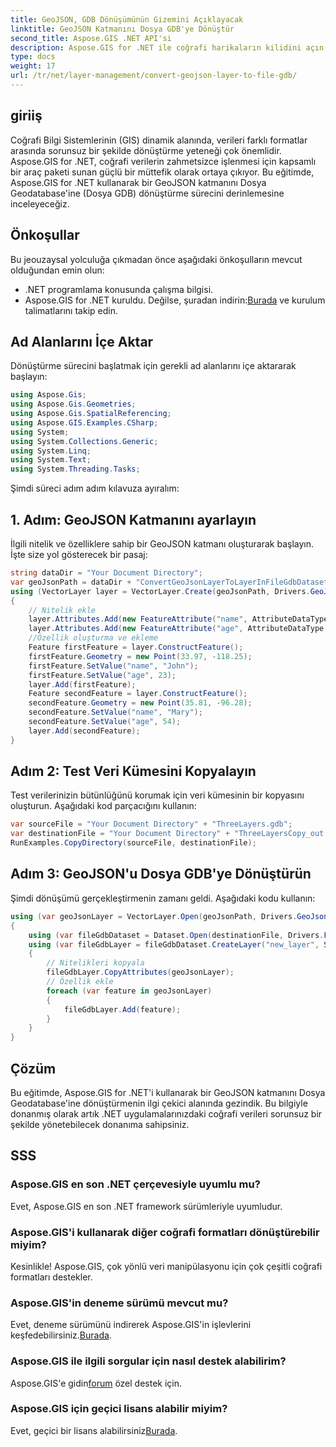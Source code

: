 ```yaml
---
title: GeoJSON, GDB Dönüşümünün Gizemini Açıklayacak
linktitle: GeoJSON Katmanını Dosya GDB'ye Dönüştür
second_title: Aspose.GIS .NET API'si
description: Aspose.GIS for .NET ile coğrafi harikaların kilidini açın! GeoJSON katmanlarını zahmetsizce Dosya Coğrafi Veritabanlarına dönüştürün. Şimdi dene! #Aspose #GIS
type: docs
weight: 17
url: /tr/net/layer-management/convert-geojson-layer-to-file-gdb/
---
```

## giriiş
Coğrafi Bilgi Sistemlerinin (GIS) dinamik alanında, verileri farklı formatlar arasında sorunsuz bir şekilde dönüştürme yeteneği çok önemlidir. Aspose.GIS for .NET, coğrafi verilerin zahmetsizce işlenmesi için kapsamlı bir araç paketi sunan güçlü bir müttefik olarak ortaya çıkıyor. Bu eğitimde, Aspose.GIS for .NET kullanarak bir GeoJSON katmanını Dosya Geodatabase'ine (Dosya GDB) dönüştürme sürecini derinlemesine inceleyeceğiz.
## Önkoşullar
Bu jeouzaysal yolculuğa çıkmadan önce aşağıdaki önkoşulların mevcut olduğundan emin olun:
- .NET programlama konusunda çalışma bilgisi.
-  Aspose.GIS for .NET kuruldu. Değilse, şuradan indirin:[Burada](https://releases.aspose.com/gis/net/) ve kurulum talimatlarını takip edin.
## Ad Alanlarını İçe Aktar
Dönüştürme sürecini başlatmak için gerekli ad alanlarını içe aktararak başlayın:
```csharp
using Aspose.Gis;
using Aspose.Gis.Geometries;
using Aspose.Gis.SpatialReferencing;
using Aspose.GIS.Examples.CSharp;
using System;
using System.Collections.Generic;
using System.Linq;
using System.Text;
using System.Threading.Tasks;
```
Şimdi süreci adım adım kılavuza ayıralım:
## 1. Adım: GeoJSON Katmanını ayarlayın
İlgili nitelik ve özelliklere sahip bir GeoJSON katmanı oluşturarak başlayın. İşte size yol gösterecek bir pasaj:
```csharp
string dataDir = "Your Document Directory";
var geoJsonPath = dataDir + "ConvertGeoJsonLayerToLayerInFileGdbDataset_out.json";
using (VectorLayer layer = VectorLayer.Create(geoJsonPath, Drivers.GeoJson))
{
    // Nitelik ekle
    layer.Attributes.Add(new FeatureAttribute("name", AttributeDataType.String));
    layer.Attributes.Add(new FeatureAttribute("age", AttributeDataType.Integer));
    //Özellik oluşturma ve ekleme
    Feature firstFeature = layer.ConstructFeature();
    firstFeature.Geometry = new Point(33.97, -118.25);
    firstFeature.SetValue("name", "John");
    firstFeature.SetValue("age", 23);
    layer.Add(firstFeature);
    Feature secondFeature = layer.ConstructFeature();
    secondFeature.Geometry = new Point(35.81, -96.28);
    secondFeature.SetValue("name", "Mary");
    secondFeature.SetValue("age", 54);
    layer.Add(secondFeature);
}
```
## Adım 2: Test Veri Kümesini Kopyalayın
Test verilerinizin bütünlüğünü korumak için veri kümesinin bir kopyasını oluşturun. Aşağıdaki kod parçacığını kullanın:
```csharp
var sourceFile = "Your Document Directory" + "ThreeLayers.gdb";
var destinationFile = "Your Document Directory" + "ThreeLayersCopy_out.gdb";
RunExamples.CopyDirectory(sourceFile, destinationFile);
```
## Adım 3: GeoJSON'u Dosya GDB'ye Dönüştürün
Şimdi dönüşümü gerçekleştirmenin zamanı geldi. Aşağıdaki kodu kullanın:
```csharp
using (var geoJsonLayer = VectorLayer.Open(geoJsonPath, Drivers.GeoJson))
{
    using (var fileGdbDataset = Dataset.Open(destinationFile, Drivers.FileGdb))
    using (var fileGdbLayer = fileGdbDataset.CreateLayer("new_layer", SpatialReferenceSystem.Wgs84))
    {
        // Nitelikleri kopyala
        fileGdbLayer.CopyAttributes(geoJsonLayer);
        // Özellik ekle
        foreach (var feature in geoJsonLayer)
        {
            fileGdbLayer.Add(feature);
        }
    }
}
```
## Çözüm
Bu eğitimde, Aspose.GIS for .NET'i kullanarak bir GeoJSON katmanını Dosya Geodatabase'ine dönüştürmenin ilgi çekici alanında gezindik. Bu bilgiyle donanmış olarak artık .NET uygulamalarınızdaki coğrafi verileri sorunsuz bir şekilde yönetebilecek donanıma sahipsiniz.
## SSS
### Aspose.GIS en son .NET çerçevesiyle uyumlu mu?
Evet, Aspose.GIS en son .NET framework sürümleriyle uyumludur.
### Aspose.GIS'i kullanarak diğer coğrafi formatları dönüştürebilir miyim?
Kesinlikle! Aspose.GIS, çok yönlü veri manipülasyonu için çok çeşitli coğrafi formatları destekler.
### Aspose.GIS'in deneme sürümü mevcut mu?
 Evet, deneme sürümünü indirerek Aspose.GIS'in işlevlerini keşfedebilirsiniz.[Burada](https://releases.aspose.com/).
### Aspose.GIS ile ilgili sorgular için nasıl destek alabilirim?
 Aspose.GIS'e gidin[forum](https://forum.aspose.com/c/gis/33) özel destek için.
### Aspose.GIS için geçici lisans alabilir miyim?
 Evet, geçici bir lisans alabilirsiniz[Burada](https://purchase.aspose.com/temporary-license/).